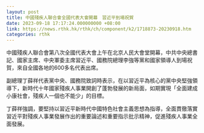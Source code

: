 ```yaml
---
layout: post
title: 中國殘疾人聯合會全國代表大會開幕　習近平到場祝賀
date: 2023-09-18 17:17:24.000000000 +08:00
link: https://news.rthk.hk/rthk/ch/component/k2/1718873-20230918.htm
categories: rthk
---
```


中國殘疾人聯合會第八次全國代表大會上午在北京人民大會堂開幕，中共中央總書記、國家主席、中央軍委主席習近平、國務院總理李強等黨和國家領導人到場祝賀，來自全國各地的600多名代表出席。

副總理丁薛祥代表黨中央、國務院致詞時表示，在以習近平為核心的黨中央堅強領導下，新時代十年國家殘疾人事業開創了蓬勃發展的新局面，如期實現「全面建成小康社會，殘疾人一個也不能少」的目標。

丁薛祥強調，要堅持以習近平新時代中國特色社會主義思想為指導，全面貫徹落實習近平對殘疾人事業發展作出的重要論述和重要指示批示精神，促進殘疾人事業全面發展。
